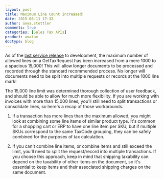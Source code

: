 ```yaml
---
layout: post
title: Maximum Line Count Increased!
date: 2015-06-11 17:32
author: anya.stettler
comments: true
categories: [Sales Tax APIs]
product: avatax
doctype: blog
---
```

As of the <a href="https://help.avalara.com/000_AvaTax_Calc/Avalara_AvaTax_Release_Notes/Avalara_AvaTax_Release_Guides/Avalara_AvaTax_15_Release_Guide">last service release</a> to development, the maximum number of allowed lines on a GetTaxRequest has been increased from a mere 1000 to a spacious 15,000! This will allow longer documents to be processed and recorded through the standard recommended process. No longer will documents need to be split into multiple requests or records at the 1000 line mark!

The 15,000 line limit was determined thorough collection of user feedback, and should be able to allow for much more flexibility. If you are working with invoices with more than 15,000 lines, you'll still need to split transactions or consolidate lines, so here's a recap of those workarounds.

1) If a transaction has more lines than the maximum allowed, you might look at combining some line items of similar product type. It's common for a shopping cart or ERP to have one line item per SKU, but if multiple SKUs correspond to the same TaxCode grouping, they can be safely combined for the purposes of tax calculation.

2) If you can't combine line items, or combine items and still exceed the limit, you'll need to split the request/record into multiple transactions. If you choose this approach, keep in mind that shipping taxability can depend on the taxability of other items on the document, so it's essential to keep items and their associated shipping charges on the same document.
